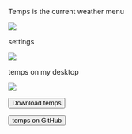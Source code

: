 Temps is the current weather menu

<img src="https://skandyns.github.io/img/temps.png"/>

settings

<img src="https://skandyns.github.io/img/temps2.png"/>

temps on my desktop

<img src="https://skandyns.github.io/img/temps3.png"/>

<a href="http://qmmp.ylsoftware.com/files/skins/qmmp-skins/" target="_blank"><button class="button-download button-small pure-button">Download temps</button></a>

<a href="http://qmmp.ylsoftware.com/files/skins/qmmp-skins/" target="_blank"><button class="button-github button-small pure-button">temps on GitHub</button></a>
